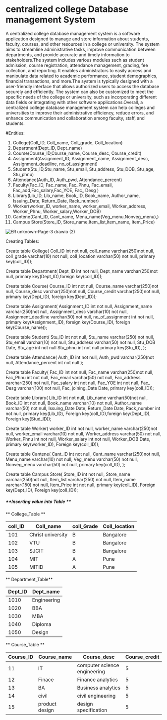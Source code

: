 # centralized college Database management System
A centralized college database management system is a software application designed to manage and store information about students, faculty, courses, and other resources in a college or university. The system aims to streamline administrative tasks, improve communication between departments, and provide accurate and timely information to stakeholders.The system includes various modules such as student admission, course registration, attendance management, grading, fee collection, and reporting. It enables administrators to easily access and manipulate data related to academic performance, student demographics, financial transactions, and more.The system is typically designed with a user-friendly interface that allows authorized users to access the database securely and efficiently. The system can also be customized to meet the specific needs of the college or university, such as incorporating different data fields or integrating with other software applications.Overall, a centralized college database management system can help colleges and universities to improve their administrative efficiency, reduce errors, and enhance communication and collaboration among faculty, staff, and students.

#Entities:
1. College(Coll_ID, Coll_name, Coll_grade, Coll_location)
2. Department(Dept_ID, Dept_name)
3. Course(Course_ID,Course_name, Course_desc, Course_credit)
4. Assignment(Assignment_ID, Assignment_name, Assignment_desc, Assignment_deadline, no_of_assignment)
5. Student(Stu_ID,Stu_name, Stu_email, Stu_address, Stu_DOB, Stu_age, Stu_phnu)
6. Attendance(Auth_ID, Auth_pwd, Attendance_percent)
7. Faculty(Fac_ID, Fac_name, Fac_Phnu, Fac_email, Fac_add,Fac_salary,Fac_YOE, Fac_ Desg )
8. Library(Lib_ID, Lib_name, Book_ID, Book_name, Author_name, Issuing_Date, Return_Date, Rack_number)
9. Worker(worker_ID, worker_name, worker_email, Worker_address, Worker_Phnu, Worker_salary,Worker_DOB)
10. Cantene(Cant_ID, Cant_name, Menu_name(Veg_menu,Nonveg_menu),)
11. Campus Store(Store_ID, Store_name,Item_list,Item_name, Item_Price)

![ER unknown-Page-3 drawio (2)](https://user-images.githubusercontent.com/125997064/234306996-8a87abb3-22de-411f-b5a5-e0b15cce8840.png)

Creating Tables:

Create table College(
Coll_ID int not null,
coll_name varchar(250)not null,
coll_grade varchar(10) not null,
coll_location varchar(50) not null,
primary key(coll_ID));

Create table Department(
Dept_ID int not null,
Dept_name varchar(250)not null,
primary key(Dept_ID),foreign key(coll_ID));

Create table Course(
Course_ID int not null,
Course_name varchar(250)not null,
Course_desc varchar(250)not null,
Course_credit varchar(250)not null,
primary key(Dept_ID), 
foreign key(Dept_ID));

Create table Assignment(
Assignment_ID int not null,
Assignment_name varchar(250)not null,
Assignment_desc varchar(10) not null,
Assignment_deadline varchar(50) not null,
no_of_assignment int not null,
primary key(Assignment_ID), 
foreign key(Course_ID), 
foreign key(Course_name));

Create table Student(
Stu_ID int not null,
Stu_name varchar(250) not null,
Stu_email varchar(10) not null,
Stu_address varchar(50) not null,
Stu_DOB Date,
Stu_age int not null
Stu_phnu int not null
primary key(Stu_ID), );

Create table Attendance(
Auth_ID int not null,
Auth_pwd varchar(250)not null,
Attendance_percent int not null );

Create table Faculty(
Fac_ID int not null,
Fac_name varchar(250)not null,
Fac_Phnu int not null,
Fac_email varchar(50) not null,
Fac_address varchar(250) not null,
Fac_salary int not null,
Fac_YOE int not null,
Fac_ Desg varchar(100) not null,
Fac_joining_Date Date,
primary key(coll_ID));

Create table Library( 
Lib_ID int not null,
Lib_name varchar(50)not null,
Book_ID int not null,
Book_name varchar(10) not null,
Author_name varchar(50) not null,
Issuing_Date Date,
Return_Date Date,
Rack_number int not null,
primary key(Lib_ID),
Foreign key(coll_ID),foreign key(Dept_ID), Foreign key(Stud_ID));

Create table Worker(
worker_ID int not null,
worker_name varchar(250)not null,
worker_email varchar(10) not null,
Worker_address varchar(50) not null,
Worker_Phnu int not null,
Worker_salary int not null,
Worker_DOB Date,
primary key(worker_ID), 
Foreign key(coll_ID));

Create table Cantene(
Cant_ID int not null,
Cant_name varchar(250)not null,
Menu_name varchar(10) not null,
Veg_menu varchar(50) not null,
Nonveg_menu varchar(50) not null,
primary key(coll_ID), );

Create table Campus Store(
Store_ID int not null,
Store_name varchar(250)not null,
Item_list varchar(250) not null,
Item_name varchar(150) not null,
Item_Price int not null,
primary key(coll_ID), Foreign key(Dept_ID), Foreign key(coll_ID));

##### **Inserting value into Table **
** College_Table **

| coll_ID       | Coll_name     | coll_Grade | Coll_location |
| ------------- | ------------- | ---------- | ------------- |
| 101  | Christ university  | B | Bangalore |
| 102  | VTU                | B | Bangalore |
| 103 | SJCIT  | B | Bangalore |
| 104 | MIT | A | Pune |
| 105 | MITID | A | Pune |

** Department_Table**

| Dept_ID       | Dept_name     | 
| ------------- | ------------- |
| 1010  | Engineering  | 
| 1020  | BBA               | 
| 1030 | MBA  | 
| 1040 | Diploma | 
| 1050 | Design | 

** Course_Table **

| Course_ID       | Course_name     | Course_desc | Course_credit |
| ------------- | ------------- | ---------- | ------------- |
| 11  | IT  | computer science engineering | 5 |
| 12  | Finace                | Finance analytics | 5 |
| 13 | BA  | Business analytics | 5 |
| 14 | civil | civil engineering  | 5 |
| 15 | product design | design specification | 5 |














 



 
